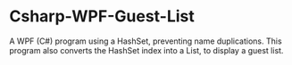 # Csharp-WPF-Guest-List
A WPF (C#) program using a HashSet, preventing name duplications. This program also converts the HashSet index into a List, to display a guest list. 
